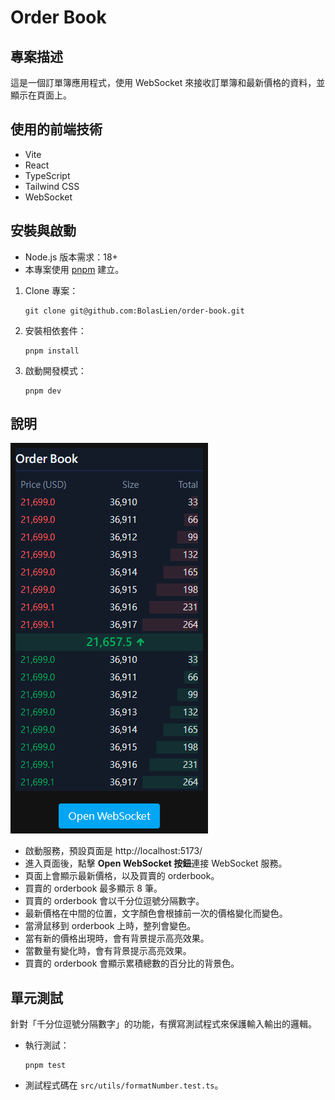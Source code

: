 # Order Book

## 專案描述

這是一個訂單簿應用程式，使用 WebSocket 來接收訂單簿和最新價格的資料，並顯示在頁面上。

## 使用的前端技術

- Vite
- React
- TypeScript
- Tailwind CSS
- WebSocket

## 安裝與啟動

- Node.js 版本需求：18+
- 本專案使用 [pnpm](https://pnpm.io/zh-TW) 建立。

1. Clone 專案：
   ```
   git clone git@github.com:BolasLien/order-book.git
   ```
2. 安裝相依套件：
   ```
   pnpm install
   ```
3. 啟動開發模式：
   ```
   pnpm dev
   ```

## 說明

![alt text](./docs/image.png)

- 啟動服務，預設頁面是 http://localhost:5173/
- 進入頁面後，點擊 **Open WebSocket 按鈕**連接 WebSocket 服務。
- 頁面上會顯示最新價格，以及買賣的 orderbook。
- 買賣的 orderbook 最多顯示 8 筆。
- 買賣的 orderbook 會以千分位逗號分隔數字。
- 最新價格在中間的位置，文字顏色會根據前一次的價格變化而變色。
- 當滑鼠移到 orderbook 上時，整列會變色。
- 當有新的價格出現時，會有背景提示高亮效果。
- 當數量有變化時，會有背景提示高亮效果。
- 買賣的 orderbook 會顯示累積總數的百分比的背景色。

## 單元測試

針對「千分位逗號分隔數字」的功能，有撰寫測試程式來保護輸入輸出的邏輯。

- 執行測試：
  ```
  pnpm test
  ```
- 測試程式碼在 `src/utils/formatNumber.test.ts`。